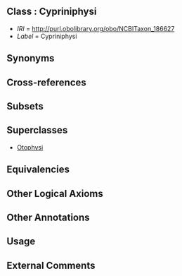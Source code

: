 
## Class : Cypriniphysi

 * *IRI* = http://purl.obolibrary.org/obo/NCBITaxon_186627
 * *Label* = Cypriniphysi

## Synonyms


## Cross-references


## Subsets


## Superclasses

 * [Otophysi](../../NCBITaxon/26/NCBITaxon_186626.md)

## Equivalencies


## Other Logical Axioms


## Other Annotations


## Usage


## External Comments

